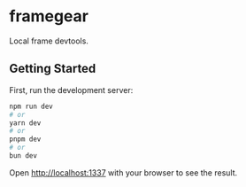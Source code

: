# framegear

Local frame devtools.

## Getting Started

First, run the development server:

```bash
npm run dev
# or
yarn dev
# or
pnpm dev
# or
bun dev
```

Open [http://localhost:1337](http://localhost:1337) with your browser to see the result.

